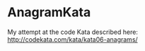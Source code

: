 # AnagramKata
My attempt at the code Kata described here: http://codekata.com/kata/kata06-anagrams/
